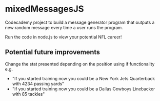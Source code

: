 # mixedMessagesJS
Codecademy project to build a message generator program that outputs a new random message every time a user runs the program.

Run the code in node.js to view your potential NFL career!

## Potential future improvements
Change the stat presented depending on the position using if functionality e.g. 
- "If you started training now you could be a New York Jets Quarterback with 4234 passing yards"
- "If you started training now you could be a Dallas Cowboys Linebacker with 85 tackles"
